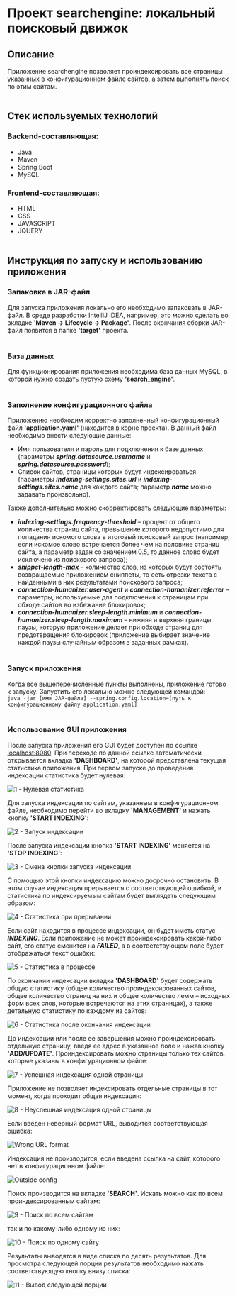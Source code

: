 # Проект searchengine: локальный поисковый движок
## Описание
Приложение searchengine позволяет проиндексировать все страницы указанных в конфигурационном файле сайтов, а затем выполнять поиск по этим сайтам.
<br/><br/>

## Стек используемых технологий
### Backend-составляющая:  
- Java  
- Maven  
- Spring Boot  
- MySQL    
### Frontend-составляющая:  
- HTML  
- CSS  
- JAVASCRIPT  
- JQUERY
<br/><br/>

## Инструкция по запуску и использованию приложения
### Запаковка в JAR-файл
Для запуска приложения локально его необходимо запаковать в JAR-файл. В среде разработки IntelliJ IDEA, например, это можно сделать во вкладке **'Maven -> Lifecycle -> Package'**. После окончания сборки JAR-файл появится в папке **'target'** проекта.
<br/><br/>

### База данных
Для функционирования приложения необходима база данных MySQL, в которой нужно создать пустую схему **'search_engine'**.
<br/><br/>

### Заполнение конфигурационного файла
Приложению необходим корректно заполненный конфигурационный файл **'application.yaml'** (находится в корне проекта). В данный файл необходимо внести следующие данные:
- Имя пользователя и пароль для подключения к базе данных (параметры ***spring.datasource.username*** и ***spring.datasource.password***);
- Список сайтов, страницы которых будут индексироваться (параметры ***indexing-settings.sites.url*** и ***indexing-settings.sites.name*** для каждого сайта; параметр ***name*** можно задавать произвольно).

Также дополнительно можно скорректировать следующие параметры:
- ***indexing-settings.frequency-threshold*** – процент от общего количества страниц сайта, превышение которого недопустимо для попадания искомого слова в итоговый поисковый запрос (например, если искомое слово встречается более чем на половине страниц сайта, а параметр задан со значением 0.5, то данное слово будет исключено из поискового запроса);
- ***snippet-length-max*** – количество слов, из которых будут состоять возвращаемые приложением сниппеты, то есть отрезки текста с найденными в них результатами поискового запроса;
- ***connection-humanizer.user-agent*** и ***connection-humanizer.referrer*** – параметры, используемые для подключения к страницам при обходе сайтов во избежание блокировок;
- ***connection-humanizer.sleep-length.minimum*** и ***connection-humanizer.sleep-length.maximum*** – нижняя и верхняя границы паузы, которую приложение делает при обходе страниц для предотвращения блокировок (приложение выбирает значение каждой паузы случайным образом в заданных рамках).
<br/><br/>
 
### Запуск приложения
Когда все вышеперечисленные пункты выполнены, приложение готово к запуску. Запустить его локально можно следующей командой:  
`java -jar [имя JAR-файла] --spring.config.location=[путь к конфигурационному файлу application.yaml]`
<br/><br/>

### Использование GUI приложения 
После запуска приложения его GUI будет доступен по ссылке [localhost:8080](http://localhost:8080/). При переходе по данной ссылке автоматически открывается вкладка **'DASHBOARD'**, на которой представлена текущая статистика приложения. При первом запуске до проведения индексации статистика будет нулевая:

![1 - Нулевая статистика](https://user-images.githubusercontent.com/107081331/235676449-7d595f39-354c-487b-b4e8-aac832c846b0.png)

Для запуска индексации по сайтам, указанным в конфигурационном файле, необходимо перейти во вкладку **'MANAGEMENT'** и нажать кнопку **'START INDEXING'**:

![2 - Запуск индексации](https://user-images.githubusercontent.com/107081331/235676868-d404f3e8-d10c-42b0-af27-9ce12fbc398d.png)

После запуска индексации кнопка **'START INDEXING'** меняется на **'STOP INDEXING'**:

![3 - Смена кнопки запуска индексации](https://user-images.githubusercontent.com/107081331/235676966-cddf5e33-3eab-4b1f-8295-9d02af2612f2.png)

С помощью этой кнопки индексацию можно досрочно остановить. В этом случае индексация прерывается с соответствующей ошибкой, и статистика по индексируемым сайтам будет выглядеть следующим образом:

![4 - Статистика при прерывании](https://user-images.githubusercontent.com/107081331/235677102-671abaa0-d166-4f2c-9fa6-f03f3de192f7.png)

Если сайт находится в процессе индексации, он будет иметь статус ***INDEXING***. Если приложение не может проиндексировать какой-либо сайт, его статус сменится на ***FAILED***, а в соответствующем поле будет отображаться текст ошибки:

![5 - Статистика в процессе](https://user-images.githubusercontent.com/107081331/235677205-a5b9c1a5-8252-420e-9313-33a57e79c986.png)

По окончании индексации вкладка **'DASHBOARD'** будет содержать общую статистику (общее количество проиндексированных сайтов, общее количество страниц на них и общее количество лемм – исходных форм всех слов, которые встречаются на этих страницах), а также детальную статистику по каждому из сайтов:

![6 - Статистика после окончания индексации](https://user-images.githubusercontent.com/107081331/235677311-73f1c073-fec8-44b2-bd0b-db6b55e67068.png)

До индексации или после ее завершения можно проиндексировать отдельную страницу, введя ее адрес в указанное поле и нажав кнопку **'ADD/UPDATE'**. Проиндексировать можно страницы только тех сайтов, которые указаны в конфигурационном файле:

![7 - Успешная индексация одной страницы](https://user-images.githubusercontent.com/107081331/235677410-6802dac0-a110-47d2-8afd-a35a7055ea8a.png)

Приложение не позволяет индексировать отдельные страницы в тот момент, когда проходит общая индексация:

![8 - Неуспешная индексация одной страницы](https://user-images.githubusercontent.com/107081331/235677617-74a139db-9e50-49c5-9c3a-2d4df90174ed.png)

Если введен неверный формат URL, выводится соответствующая ошибка:

![Wrong URL format](https://github.com/pofmin/searchengine-master/assets/107081331/24a01fa4-bd68-4e73-a81a-658459c83147)

Индексация не производится, если введена ссылка на сайт, которого нет в конфигурационном файле:

![Outside config](https://github.com/pofmin/searchengine-master/assets/107081331/925b76fa-f29b-4cd9-a4c8-4bb7c7b40c0e)

Поиск производится на вкладке **'SEARCH'**. Искать можно как по всем проиндексированным сайтам:

![9 - Поиск по всем сайтам](https://user-images.githubusercontent.com/107081331/235677714-8eb59806-a34e-457f-a1fc-3f97d77c9b65.png)

так и по какому-либо одному из них:

![10 - Поиск по одному сайту](https://user-images.githubusercontent.com/107081331/235677784-0fe75d87-fc4e-46b4-bf9f-dca7d48dbdbe.png)

Результаты выводятся в виде списка по десять результатов. Для просмотра следующей порции результатов необходимо нажать соответствующую кнопку внизу списка:

![11 - Вывод следующей порции](https://user-images.githubusercontent.com/107081331/235677888-39412901-dd1e-4ff5-817a-25c8a3de4bdb.png)
